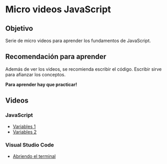 # Micro videos JavaScript

## Objetivo

Serie de micro videos para aprender los fundamentos de JavaScript.

## Recomendación para aprender

Además de ver los videos, se recomienda escribir el código.
Escribir sirve para afianzar los conceptos. 

**Para aprender hay que practicar!**

## Videos

### JavaScript

-  [Variables 1](https://vimeo.com/231000699 "Variables 1")
-  [Variables 2](https://vimeo.com/231006607 "Variables 2")


### Visual Studio Code

-  [Abriendo el terminal](https://vimeo.com/231002446 "Abriendo el terminal")

